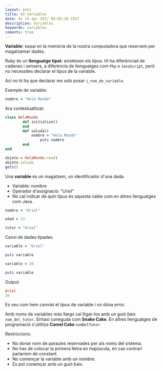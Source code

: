 ```yaml
---
layout: post
title: 03 Variables
date: dv 14 apr 2017 08:05:20 CEST 
description: Variables 
keywords: variables
coments: true
---
```


**Variable**: espai en la memòria de la nostra computadora que reservem per magatzemar dades.

Ruby és un **llenguatge tipat**: existeixen els tipus. Hi ha diferènciad de cadenes i sensers, a diferència de llenguatges com `Php` o `JavaScript`, però no necessites declarar el tipus de la variable.

Ací no hi ha que declarar res sols posar `i_nom_de_variable`.

Exemple de variable:

```ruby
nombre = "Hola Mundo"
```

Ara contextualitzat:

```ruby
class HolaMundo
        def initialize()
        end
        def saluda()
        	nombre = "Hola Mundo"
                puts nombre
        end
end

objeto = HolaMundo.new()
objeto.saluda
gets()
```

Una **variable** és un magatzem, un identificador d'una dada.

- Variable: nombre
- Operador d'assignació: "Uriel"
- No cal indicar de quin tipus és aquesta vable com en altres llenguatges com Java.

```ruby
nombre = "Uriel"

edad = 23

tutor = "Uriel"
```

Canvi de dades tipades.

```ruby
variable = "Uriel"

puts variable

variable = 20

puts variable
```

Output

```ruby
Uriel
20
```

Es veu com hem canviat el tipus de variable i no dóna error.

Amb noms de variables més llargs cal lligar-los amb un guió baix `nom_del_tutor`. Sintaxi coneguda com **Snake Cake**. En altres llenguatges de programació s'utilitza **Camel Cake** `nomDelTutor`.

Restriccions:

- No donar nom de paraules reservades per als  noms del sistema.
- No has de colocar la primera lletra en majúscula, en cas contrari parlariem de constant.
- No començar la variable amb un nombre.
- Es pot conemçar amb un guió baix.
